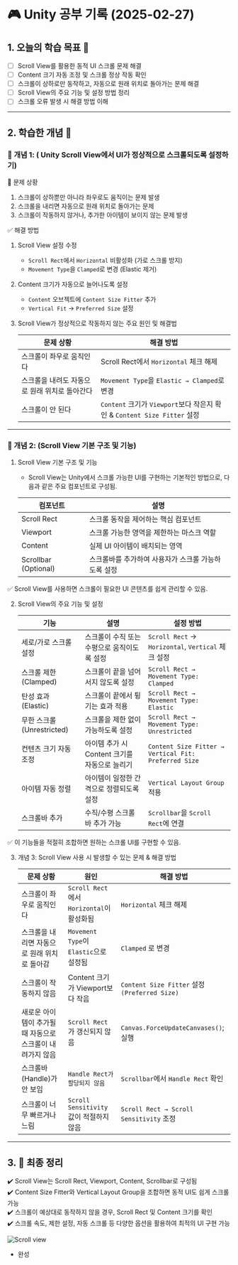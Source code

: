# 🎮 Unity 공부 기록 (2025-02-27) 
## 1. 오늘의 학습 목표 🎯
- [ ] Scroll View를 활용한 동적 UI 스크롤 문제 해결
- [ ] Content 크기 자동 조정 및 스크롤 정상 작동 확인
- [ ] 스크롤이 상하로만 동작하고, 자동으로 원래 위치로 돌아가는 문제 해결
- [ ] Scroll View의 주요 기능 및 설정 방법 정리
- [ ] 스크롤 오류 발생 시 해결 방법 이해

---


## 2. 학습한 개념 📝
### 🔹 개념 1: ( Unity Scroll View에서 UI가 정상적으로 스크롤되도록 설정하기)
📌 문제 상황
1. 스크롤이 상하뿐만 아니라 좌우로도 움직이는 문제 발생
2. 스크롤을 내리면 자동으로 원래 위치로 돌아가는 문제
3. 스크롤이 작동하지 않거나, 추가한 아이템이 보이지 않는 문제 발생

✅ 해결 방법
1. Scroll View 설정 수정
   - ``Scroll Rect``에서 ``Horizontal`` 비활성화 (가로 스크롤 방지)
   - ``Movement Type``을 ``Clamped``로 변경 (Elastic 제거)
2. Content 크기가 자동으로 늘어나도록 설정
   - ``Content`` 오브젝트에 ``Content Size Fitter`` 추가
   - ``Vertical Fit`` → ``Preferred Size`` 설정
3. Scroll View가 정상적으로 작동하지 않는 주요 원인 및 해결법
   
   | 문제 상황 | 해결 방법 |
   | ---------| -------- |
   | 스크롤이 좌우로 움직인다 | Scroll Rect에서 ``Horizontal`` 체크 해제 |
   | 스크롤을 내려도 자동으로 원래 위치로 돌아간다 | ``Movement Type``을 ``Elastic → Clamped``로 변경  |
   | 스크롤이 안 된다 | ``Content`` 크기가 ``Viewport``보다 작은지 확인 & ``Content Size Fitter`` 설정  |
---

### 🔹 개념 2: (Scroll View 기본 구조 및 기능)
1. Scroll View 기본 구조 및 기능
   - Scroll View는 Unity에서 스크롤 가능한 UI를 구현하는 기본적인 방법으로, 다음과 같은 주요 컴포넌트로 구성됨.

   | 컴포넌트 | 설명 |
   | ---------| -------- |
   | Scroll Rect |스크롤 동작을 제어하는 핵심 컴포넌트 |
   | Viewport | 스크롤 가능한 영역을 제한하는 마스크 역할  |
   | Content | 실제 UI 아이템이 배치되는 영역  |
   | Scrollbar (Optional) | 스크롤바를 추가하여 사용자가 스크롤 가능하도록 설정 |
✅ Scroll View를 사용하면 스크롤이 필요한 UI 콘텐츠를 쉽게 관리할 수 있음.

2. Scroll View의 주요 기능 및 설정

    | 기능 | 설명 |  설정 방법 |
   | ---------| -------- |  ------ |
   | 세로/가로 스크롤 설정 |스크롤이 수직 또는 수평으로 움직이도록 설정 |  ``Scroll Rect`` → ``Horizontal``, ``Vertical`` 체크 설정 |
   | 스크롤 제한 (Clamped) | 스크롤이 끝을 넘어서지 않도록 설정  |  ``Scroll Rect → Movement Type: Clamped`` |
   | 탄성 효과 (Elastic) | 스크롤이 끝에서 튕기는 효과 적용 |  ``Scroll Rect → Movement Type: Elastic`` |
   | 무한 스크롤 (Unrestricted) | 스크롤을 제한 없이 가능하도록 설정 |  ``Scroll Rect → Movement Type: Unrestricted`` |
   | 컨텐츠 크기 자동 조정 | 아이템 추가 시 Content 크기를 자동으로 늘리기 |  ``Content Size Fitter → Vertical Fit: Preferred Size`` |
   | 아이템 자동 정렬 | 아이템이 일정한 간격으로 정렬되도록 설정 |  ``Vertical Layout Group`` 적용 |
   | 스크롤바 추가 | 수직/수평 스크롤바 추가 가능 |  ``Scrollbar``을 ``Scroll Rect``에 연결 |
✅ 이 기능들을 적절히 조합하면 원하는 스크롤 UI를 구현할 수 있음.

3. 개념 3: Scroll View 사용 시 발생할 수 있는 문제 & 해결 방법
   
    | 문제 상황 | 원인 |  해결 방법 |
   | ---------| -------- |  ------ |
   | 스크롤이 좌우로 움직인다 |`Scroll Rect`에서 `Horizontal`이 활성화됨 |  ``Horizontal`` 체크 해제 |
   | 스크롤을 내리면 자동으로 원래 위치로 돌아감 | `Movement Type`이 `Elastic`으로 설정됨  |  `Clamped` 로 변경 |
   | 스크롤이 작동하지 않음 | Content 크기가 Viewport보다 작음 |  ``Content Size Fitter`` 설정 `(Preferred Size)`|
   | 새로운 아이템이 추가될 때 자동으로 스크롤이 내려가지 않음 | `Scroll Rect`가 갱신되지 않음 | `Canvas.ForceUpdateCanvases()`; 실행|
   | 스크롤바(Handle)가 안 보임 | `Handle Rect가 할당되지 않음` |  `Scrollbar`에서 `Handle Rect` 확인 |
    | 스크롤이 너무 빠르거나 느림 | `Scroll Sensitivity` 값이 적절하지 않음 |  `Scroll Rect → Scroll Sensitivity` 조정 |
---
## 3. 🎯 최종 정리  
✔️ Scroll View는 Scroll Rect, Viewport, Content, Scrollbar로 구성됨  
✔️ Content Size Fitter와 Vertical Layout Group을 조합하면 동적 UI도 쉽게 스크롤 가능  
✔️ 스크롤이 예상대로 동작하지 않을 경우, Scroll Rect 및 Content 크기를 확인  
✔️ 스크롤 속도, 제한 설정, 자동 스크롤 등 다양한 옵션을 활용하여 최적의 UI 구현 가능  

![Scroll view](https://github.com/user-attachments/assets/47db67b0-890c-4b47-8519-069a7cf8cd85)
- 완성
